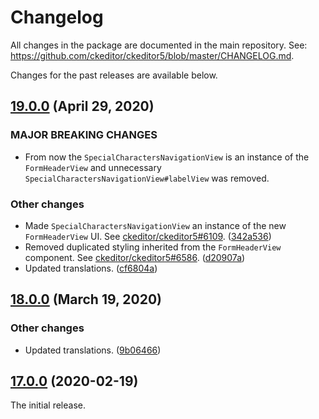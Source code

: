 Changelog
=========

All changes in the package are documented in the main repository. See: https://github.com/ckeditor/ckeditor5/blob/master/CHANGELOG.md.

Changes for the past releases are available below.

## [19.0.0](https://github.com/ckeditor/ckeditor5-special-characters/compare/v18.0.0...v19.0.0) (April 29, 2020)

### MAJOR BREAKING CHANGES

* From now the `SpecialCharactersNavigationView` is an instance of the `FormHeaderView` and unnecessary `SpecialCharactersNavigationView#labelView` was removed.

### Other changes

* Made `SpecialCharactersNavigationView` an instance of the new `FormHeaderView` UI. See [ckeditor/ckeditor5#6109](https://github.com/ckeditor/ckeditor5/issues/6109). ([342a536](https://github.com/ckeditor/ckeditor5-special-characters/commit/342a536))
* Removed duplicated styling inherited from the `FormHeaderView` component. See [ckeditor/ckeditor5#6586](https://github.com/ckeditor/ckeditor5/issues/6586). ([d20907a](https://github.com/ckeditor/ckeditor5-special-characters/commit/d20907a))
* Updated translations. ([cf6804a](https://github.com/ckeditor/ckeditor5-special-characters/commit/cf6804a))


## [18.0.0](https://github.com/ckeditor/ckeditor5-special-characters/compare/v17.0.0...v18.0.0) (March 19, 2020)

### Other changes

* Updated translations. ([9b06466](https://github.com/ckeditor/ckeditor5-special-characters/commit/9b06466))


## [17.0.0](https://github.com/ckeditor/ckeditor5-special-characters/tree/v17.0.0) (2020-02-19)

The initial release.
